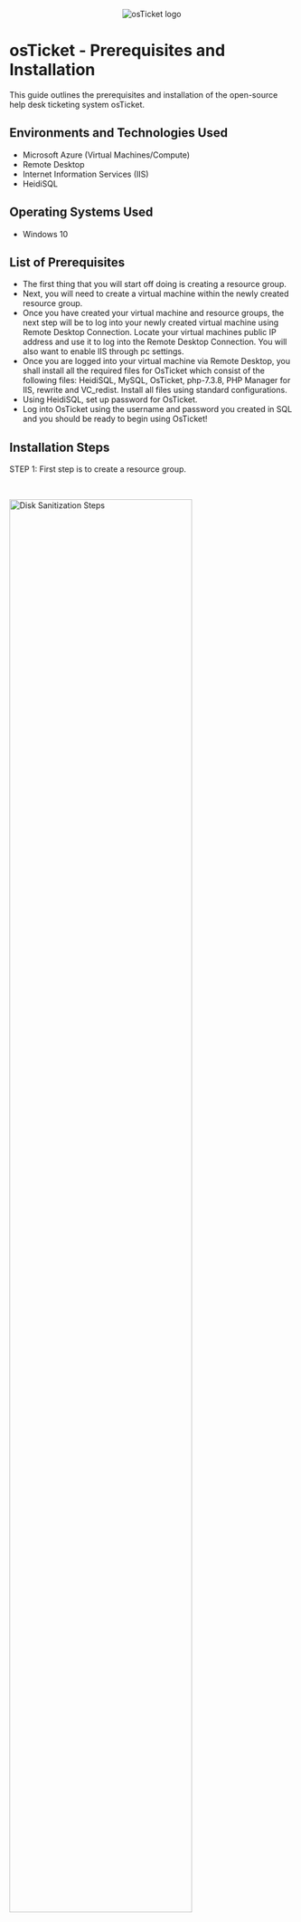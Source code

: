 <p align="center">
<img src="https://i.imgur.com/Clzj7Xs.png" alt="osTicket logo"/>
</p>

<h1>osTicket - Prerequisites and Installation</h1>
This guide outlines the prerequisites and installation of the open-source help desk ticketing system osTicket.<br />


<h2>Environments and Technologies Used</h2>

- Microsoft Azure (Virtual Machines/Compute)
- Remote Desktop
- Internet Information Services (IIS)
- HeidiSQL

<h2>Operating Systems Used </h2>

- Windows 10</b>

<h2>List of Prerequisites</h2>

- The first thing that you will start off doing is creating a resource group.
- Next, you will need to create a virtual machine within the newly created resource group.
- Once you have created your virtual machine and resource groups, the next step will be to log into your newly created virtual machine using Remote Desktop Connection. Locate your virtual machines public IP address and use it to log into the Remote Desktop Connection. You will also want to enable IIS through pc settings.
- Once you are logged into your virtual machine via Remote Desktop, you shall install all the required files for OsTicket which consist of the following files: HeidiSQL, MySQL, OsTicket, php-7.3.8, PHP Manager for IIS, rewrite and VC_redist. Install all files using standard configurations.
- Using HeidiSQL, set up password for OsTicket.
- Log into OsTicket using the username and password you created in SQL and you should be ready to begin using OsTicket!

<h2>Installation Steps</h2>


</p>
<p>
STEP 1: First step is to create a resource group.
</p>
<br />

<p>
<img src="https://i.imgur.com/EFZmwZ7.png" height="80%" width="80%" alt="Disk Sanitization Steps"/>
</p>
<p>
STEP 2: The next step will be to create a virtual machine within the resource group that you just created.
</p>
<br />

<p>
<img src="https://i.imgur.com/NvlHDuc.png" height="80%" width="80%" alt="Disk Sanitization Steps"/>
</p>
<p>
STEP 3: Next, you will be required to install all of the following files as depicted in the illustration below.
  The files consist of: HeidiSQL, MySQL, OsTicket, php-7.3.8, PHP Manager for IIS, rewrite and VC_redist. Install all files using standard configurations.
</p>
<br />

<p>
<img src="https://i.imgur.com/Y138nFI.png" height="80%" width="80%" alt="Disk Sanitization Steps"/>
</p>
<p>
STEP 4: You will want to enable CGI in Windows features. Go to Control Panel> Programs> Turn windows features on or off> World Wide Web Services> Application Development Features> CGI.
</p>
<br />

<p>
<img src="https://i.imgur.com/uPyjJh7.png" height="80%" width="80%" alt="Disk Sanitization Steps"/>
</p>
<p>
STEP 5: Enable php-cgi through the Internet Information Services (IIS) for the OsTicket system.
</p>
<br />

<p>
<img src="https://i.imgur.com/9It4kT1.png" height="80%" width="80%" alt="Disk Sanitization Steps"/>
</p>
<p>
STEP 6: For the last steps, you will use HeidiSQL to create a username and password for OsTicket. Afterwards, you should be all ready to log in and begin using OsTicket!
</p>
<br />

<p>
<img src="https://i.imgur.com/h0X3VGe.png" height="80%" width="80%" alt="Disk Sanitization Steps"/>
  <img src="https://i.imgur.com/4FfZDFH.png" height="80%" width="80%" alt="Disk Sanitization Steps"/>
</p>
<p>
Good luck!
